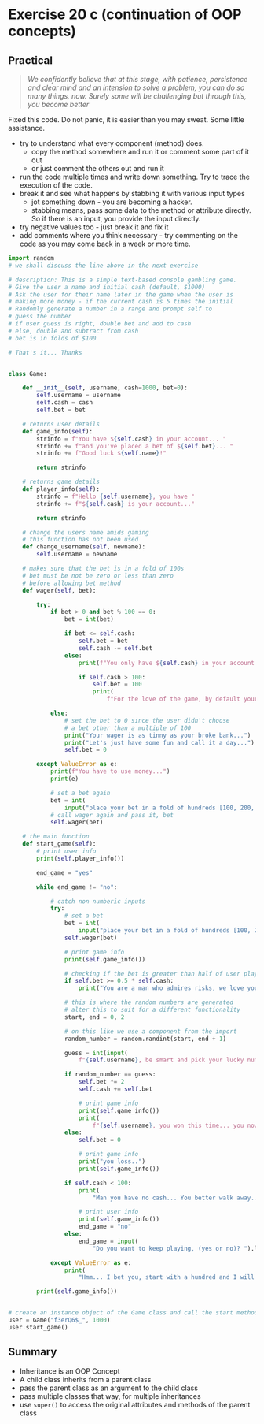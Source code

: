 # Exercise 20 c (continuation of OOP concepts)

## Practical

> _We confidently believe that at this stage, with patience, persistence and clear mind and an intension to solve a problem, you can do so many things, now. Surely some will be challenging but through this, you become better_

Fixed this code. Do not panic, it is easier than you may sweat. Some little assistance.

- try to understand what every component (method) does.
  - copy the method somewhere and run it or comment some part of it out
  - or just comment the others out and run it
- run the code multiple times and write down something. Try to trace the execution of the code.
- break it and see what happens by stabbing it with various input types
  - jot something down - you are becoming a hacker.
  - stabbing means, pass some data to the method or attribute directly.
    So if there is an input, you provide the input directly.
- try negative values too - just break it and fix it
- add comments where you think necessary - try commenting on the code as you may come back in a week or more time.

```Python
import random
# we shall discuss the line above in the next exercise

# description: This is a simple text-based console gambling game.
# Give the user a name and initial cash (default, $1000)
# Ask the user for their name later in the game when the user is
# making more money - if the current cash is 5 times the initial
# Randomly generate a number in a range and prompt self to
# guess the number
# if user guess is right, double bet and add to cash
# else, double and subtract from cash
# bet is in folds of $100

# That's it... Thanks


class Game:

    def __init__(self, username, cash=1000, bet=0):
        self.username = username
        self.cash = cash
        self.bet = bet

    # returns user details
    def game_info(self):
        strinfo = f"You have ${self.cash} in your account... "
        strinfo += f"and you've placed a bet of ${self.bet}... "
        strinfo += f"Good luck ${self.name}!"

        return strinfo

    # returns game details
    def player_info(self):
        strinfo = f"Hello {self.username}, you have "
        strinfo += f"${self.cash} is your account..."

        return strinfo

    # change the users name amids gaming
    # this function has not been used
    def change_username(self, newname):
        self.username = newname

    # makes sure that the bet is in a fold of 100s
    # bet must be not be zero or less than zero
    # before allowing bet method
    def wager(self, bet):

        try:
            if bet > 0 and bet % 100 == 0:
                bet = int(bet)

                if bet <= self.cash:
                    self.bet = bet
                    self.cash -= self.bet
                else:
                    print(f"You only have ${self.cash} in your account...")

                    if self.cash > 100:
                        self.bet = 100
                        print(
                            f"For the love of the game, by default your bet is ${self.bet}")

            else:
                # set the bet to 0 since the user didn't choose
                # a bet other than a multiple of 100
                print("Your wager is as tinny as your broke bank...")
                print("Let's just have some fun and call it a day...")
                self.bet = 0

        except ValueError as e:
            print(f"You have to use money...")
            print(e)

            # set a bet again
            bet = int(
                input("place your bet in a fold of hundreds [100, 200, 300, ...]: "))
            # call wager again and pass it, bet
            self.wager(bet)

    # the main function
    def start_game(self):
        # print user info
        print(self.player_info())

        end_game = "yes"

        while end_game != "no":

            # catch non numberic inputs
            try:
                # set a bet
                bet = int(
                    input("place your bet in a fold of hundreds [100, 200, 300, ...]: "))
                self.wager(bet)

                # print game info
                print(self.game_info())

                # checking if the bet is greater than half of user player cash
                if self.bet >= 0.5 * self.cash:
                    print("You are a man who admires risks, we love you..")

                # this is where the random numbers are generated
                # alter this to suit for a different functionality
                start, end = 0, 2

                # on this like we use a component from the import
                random_number = random.randint(start, end + 1)

                guess = int(input(
                    f"{self.username}, be smart and pick your lucky number between {start} and {end}: "))

                if random_number == guess:
                    self.bet *= 2
                    self.cash += self.bet

                    # print game info
                    print(self.game_info())
                    print(
                        f"{self.username}, you won this time... you now have: {self.cash}")
                else:
                    self.bet = 0

                    # print game info
                    print("you loss..")
                    print(self.game_info())

                if self.cash < 100:
                    print(
                        "Man you have no cash... You better walk away.. else I'd mob the dirty floor with your damn broke face..")

                    # print user info
                    print(self.game_info())
                    end_game = "no"
                else:
                    end_game = input(
                        "Do you want to keep playing, (yes or no)? ").lower()

            except ValueError as e:
                print(
                    "Hmm... I bet you, start with a hundred and I will double it also...")

        print(self.game_info())


# create an instance object of the Game class and call the start method
user = Game("f3erQ6$_", 1000)
user.start_game()

```

## Summary

- Inheritance is an OOP Concept
- A child class inherits from a parent class
- pass the parent class as an argument to the child class
- pass multiple classes that way, for multiple inheritances
- use `super()` to access the original attributes and methods of the parent class
